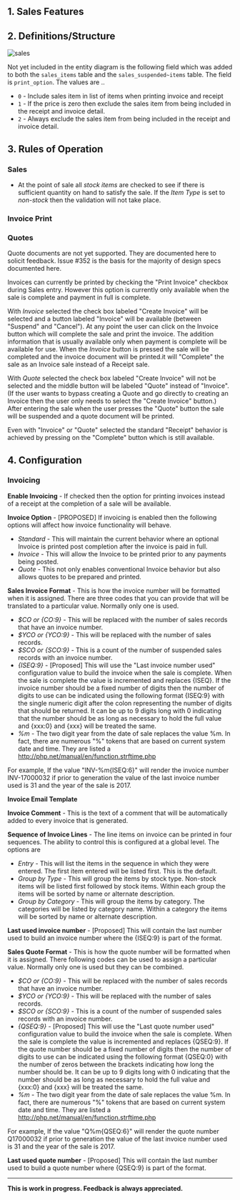 ## 1. Sales Features


## 2. Definitions/Structure
![sales](https://github.com/jekkos/opensourcepos/blob/master/design/sales.png)

Not yet included in the entity diagram is the following field which was added to both the `sales_items` table and the `sales_suspended~items` table.  The field is `print_option`.  The values are ..
- `0` - Include sales item in list of items when printing invoice and receipt
- `1` - If the price is zero then exclude the sales item from being included in the receipt and invoice detail.
- `2` - Always exclude the sales item from being included in the receipt and invoice detail.


## 3. Rules of Operation

### Sales

- At the point of sale all *stock items* are checked to see if there is sufficient quantity on hand to satisfy the sale.  If the *Item Type* is set to *non-stock* then the validation will not take place.

### Invoice Print

### Quotes

Quote documents are not yet supported.  They are documented here to solicit feedback.  Issue #352 is the basis for the majority of design specs documented here.

Invoices can currently be printed by checking the "Print Invoice" checkbox during Sales entry.  However this option is currently only available when the sale is complete and payment in full is complete.


With *Invoice* selected the check box labeled "Create Invoice" will be selected and a button labeled "Invoice" will be available (between "Suspend" and "Cancel").  At any point the user can click on the Invoice button which will complete the sale and print the invoice.  The addition information that is usually available only when payment is complete will be available for use.  When the *Invoice* button is pressed the sale will be completed and the invoice document will be printed.it will "Complete" the sale as an Invoice sale instead of a Receipt sale.

With *Quote* selected the check box labeled "Create Invoice" will not be selected and the middle button will be labeled "Quote" instead of "Invoice".  (If the user wants to bypass creating a Quote and go directly to creating an Invoice then the user only needs to select the "Create Invoice" button.)  After entering the sale when the user presses the "Quote" button the sale will be suspended and a quote document will be printed.

Even with "Invoice" or "Quote" selected the standard "Receipt" behavior is achieved by pressing on the "Complete" button which is still available.
 
## 4. Configuration

### Invoicing

**Enable Invoicing** - If checked then the option for printing invoices instead of a receipt at the completion of a sale will be available.

**Invoice Option** - [PROPOSED] If invoicing is enabled then the following options will affect how invoice functionality will behave.
- *Standard* - This will maintain the current behavior where an optional Invoice is printed post completion after the invoice is paid in full.
- *Invoice* - This will allow the Invoice to be printed prior to any payments being posted.
- *Quote* - This not only enables conventional Invoice behavior but also allows quotes to be prepared and printed.

**Sales Invoice Format** - This is how the invoice number will be formatted when it is assigned.  There are three codes that you can provide that will be translated to a particular value.  Normally only one is used.
- *$CO or {CO:9}* - This will be replaced with the number of sales records that have an invoice number.
- *$YCO or {YCO:9}* - This will be replaced with the number of sales records.
- *$SCO or {SCO:9}* - This is a count of the number of suspended sales records with an invoice number.
- *{ISEQ:9}* - [Proposed] This will use the "Last invoice number used" configuration value to build the invoice when the sale is complete.  When the sale is complete the value is incremented and replaces {ISEQ}.  If the invoice number should be a fixed number of digits then the number of digits to use can be indicated using the following format {ISEQ:9} with the single numeric digit after the colon representing the number of digits that should be returned.  It can be up to 9 digits long with 0 indicating that the number should be as long as necessary to hold the full value and {xxx:0} and {xxx} will be treated the same.
- *%m* -  The two digit year from the date of sale replaces the value %m.  In fact, there are numerous "%" tokens that are based on current system date and time.  They are listed a http://php.net/manual/en/function.strftime.php

For example, If the value "INV-%m{ISEQ:6}" will render the invoice number INV-17000032 if prior to generation the value of the last invoice number used is 31 and the year of the sale is 2017.

**Invoice Email Template**

**Invoice Comment** - This is the text of a comment that will be automatically added to every invoice that is generated.

**Sequence of Invoice Lines** - The line items on invoice can be printed in four sequences.  The ability to control this is configured at a global level.  The options are

- *Entry* - This will list the items in the sequence in which they were entered. The first item entered will be listed first.  This is the default.
- *Group by Type* - This will group the items by stock type.  Non-stock items will be listed first followed by stock items.  Within each group the items will be sorted by name or alternate description.
- *Group by Category* - This will group the items by category.  The categories will be listed by category name.  Within a category the items will be sorted by name or alternate description. 

**Last used invoice number** - [Proposed] This will contain the last number used to build an invoice number where the {ISEQ:9} is part of the format.

**Sales Quote Format** - This is how the quote number will be formatted when it is assigned.  There following codes can be used to assign a particular value.  Normally only one is used but they can be combined.
- *$CO or {CO:9}* - This will be replaced with the number of sales records that have an invoice number.
- *$YCO or {YCO:9}* - This will be replaced with the number of sales records.
- *$SCO or {SCO:9}* - This is a count of the number of suspended sales records with an invoice number.
- *{QSEQ:9}* - [Proposed] This will use the "Last quote number used" configuration value to build the invoice when the sale is complete.  When the sale is complete the value is incremented and replaces {QSEQ:9}.  If the quote number should be a fixed number of digits then the number of digits to use can be indicated using the following format {QSEQ:0} with the number of zeros between the brackets indicating how long the number should be. It can be up to 9 digits long with 0 indicating that the number should be as long as necessary to hold the full value and {xxx:0} and {xxx} will be treated the same.
- *%m* - The two digit year from the date of sale replaces the value %m. In fact, there are numerous "%" tokens that are based on current system date and time.  They are listed a http://php.net/manual/en/function.strftime.php

For example, If the value "Q%m{QSEQ:6}" will render the quote number Q17000032 if prior to generation the value of the last invoice number used is 31 and the year of the sale is 2017.

**Last used quote number** - [Proposed] This will contain the last number used to build a quote number where {QSEQ:9} is part of the format.

---

**This is work in progress.  Feedback is always appreciated.**